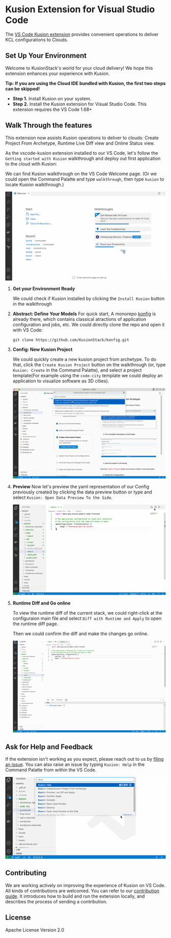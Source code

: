 # Kusion Extension for Visual Studio Code

The [VS Code Kusion extension](https://marketplace.visualstudio.com/items?itemName=KusionStack.kusion) provides convenient operations to deliver KCL configurations to Clouds.

## Set Up Your Environment

Welcome to KusionStack's world for your cloud delivery! We hope this extension enhances your experience with Kusion.

**Tip: If you are using the Cloud IDE bundled with Kusion, the first two steps can be skipped!**

-   **Step 1.** Install Kusion on your system.
-   **Step 2.** Install the Kusion extension for Visual Studio Code. This extension requires the VS Code 1.68+

## Walk Through the features

This extension now assists Kusion operations to deliver to clouds: Create Project From Archetype, Runtime Live Diff view and Online Status view.

As the vscode-kusion extension installed to our VS Code, let's follow the `Getting started with Kusion` walkthrough and deploy out first application to the cloud with Kusion:

We can find Kusion walkthrough on the VS Code Welcome page. (Or we could open the Command Palatte and type `walkthrough`, then type `kusion` to locate Kusion walkthrough.)

![](https://github.com/KusionStack/vscode-kusion/blob/main/images/walkthrough.gif?raw=true)

1. **Get your Environment Ready**

    We could check if Kusion installed by clicking the `Install Kusion` button in the walkthrough

2. **Abstract: Define Your Models**
    For quick start, A monorepo [konfig](https://github.com/KusionStack/konfig) is already there, which contains classical atractions of application configuration and jobs, etc. We could directly clone the repo and open it with VS Code: 
    
    ```
    git clone https://github.com/KusionStack/konfig.git
    ```

3. **Config: New Kusion Project**

    We could quickly create a new kusion project from archetype. To do that, click the `Create Kusion Project` button on the walkthrough (or, type `Kusion: Create` in the Command Palatte), and select a project template(For example using the `code-city` template we could deploy an application to visualize software as 3D cities).

    ![](https://github.com/KusionStack/vscode-kusion/blob/main/images/create-project.gif?raw=true)

4. **Preview**
    Now let's preview the yaml representation of our Config previously created by clicking the data preview button or type and select `Kusion: Open Data Preview To the Side`.

    ![](https://github.com/KusionStack/vscode-kusion/blob/main/images/data-preview.gif?raw=true)

5. **Runtime Diff and Go online**

    To view the runtime diff of the current stack, we could right-click at the configuraion main file and select `Diff with Runtime and Apply` to open the runtime diff page.

    Then we could confirm the diff and make the changes go online.

    ![](https://github.com/KusionStack/vscode-kusion/blob/main/images/config-diff-apply.gif?raw=true)

## Ask for Help and Feedback

If the extension isn't working as you expect, please reach out to us by [filing an issue](https://github.com/KusionStack/vscode-kusion/issues/new/choose). You can also raise an issue by typing `Kusion: Help` in the Command Palatte from within the VS Code.

![](https://github.com/KusionStack/vscode-kusion/blob/main/images/raise-issue.gif?raw=true)

## Contributing

We are working actively on improving the experience of Kusion on VS Code. All kinds of contributions are welcomed. You can refer to our [contribution guide](docs/CONTRIBUTING.md). It introduces how to build and run the extension locally, and describes the process of sending a contribution.

## License

Apache License Version 2.0

